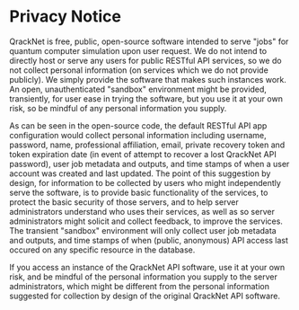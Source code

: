 # Privacy Notice

QrackNet is free, public, open-source software intended to serve "jobs" for quantum computer simulation upon user request. We do not intend to directly host or serve any users for public RESTful API services, so we do not collect personal information (on services which we do not provide publicly). We simply provide the software that makes such instances work. An open, unauthenticated "sandbox" environment might be provided, transiently, for user ease in trying the software, but you use it at your own risk, so be mindful of any personal information you supply.

As can be seen in the open-source code, the default RESTful API app configuration would collect personal information including username, password, name, professional affiliation, email, private recovery token and token expiration date (in event of attempt to recover a lost QrackNet API password), user job metadata and outputs, and time stamps of when a user account was created and last updated. The point of this suggestion by design, for information to be collected by users who might independently serve the software, is to provide basic functionality of the services, to protect the basic security of those servers, and to help server administrators understand who uses their services, as well as so server administrators might solicit and collect feedback, to improve the services. The transient "sandbox" environment will only collect user job metadata and outputs, and time stamps of when (public, anonymous) API access last occured on any specific resource in the database.

If you access an instance of the QrackNet API software, use it at your own risk, and be mindful of the personal information you supply to the server administrators, which might be different from the personal information suggested for collection by design of the original QrackNet API software.
